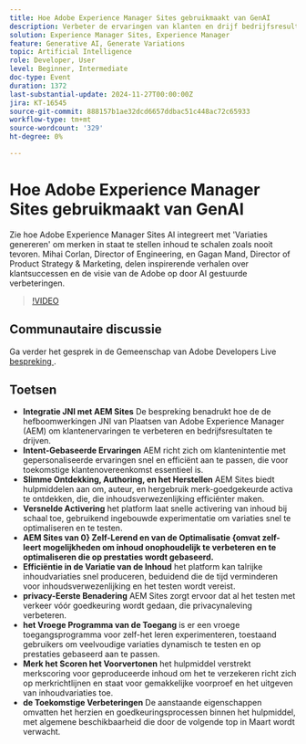 ```yaml
---
title: Hoe Adobe Experience Manager Sites gebruikmaakt van GenAI
description: Verbeter de ervaringen van klanten en drijf bedrijfsresultaten met Adobe Experience Manager (AEM) Plaatsen, leveraging JNI voor op intent-Gebaseerde ervaringen, slimme inhoudsontdekking, snelle activering, zelf-leert optimalisering, en privacy-eerste het testen, met aanstaande eigenschappen voor dynamische experimenten en merkscoring.
solution: Experience Manager Sites, Experience Manager
feature: Generative AI, Generate Variations
topic: Artificial Intelligence
role: Developer, User
level: Beginner, Intermediate
doc-type: Event
duration: 1372
last-substantial-update: 2024-11-27T00:00:00Z
jira: KT-16545
source-git-commit: 888157b1ae32dcd6657ddbac51c448ac72c65933
workflow-type: tm+mt
source-wordcount: '329'
ht-degree: 0%

---
```



# Hoe Adobe Experience Manager Sites gebruikmaakt van GenAI

Zie hoe Adobe Experience Manager Sites AI integreert met &#39;Variaties genereren&#39; om merken in staat te stellen inhoud te schalen zoals nooit tevoren. Mihai Corlan, Director of Engineering, en Gagan Mand, Director of Product Strategy &amp; Marketing, delen inspirerende verhalen over klantsuccessen en de visie van de Adobe op door AI gestuurde verbeteringen.

>[!VIDEO](https://video.tv.adobe.com/v/3439637/?learn=on&enablevpops)

## Communautaire discussie

Ga verder het gesprek in de Gemeenschap van Adobe Developers Live [ bespreking ](https://adobe.ly/40y5tUG).

## Toetsen

* **Integratie JNI met AEM Sites** De bespreking benadrukt hoe de de hefboomwerkingen JNI van Plaatsen van Adobe Experience Manager (AEM) om klantenervaringen te verbeteren en bedrijfsresultaten te drijven. &#x200B;
* **Intent-Gebaseerde Ervaringen** AEM richt zich om klantenintentie met gepersonaliseerde ervaringen snel en efficiënt aan te passen, die voor toekomstige klantenovereenkomst essentieel is.
* **Slimme Ontdekking, Authoring, en het Herstellen** AEM Sites biedt hulpmiddelen aan om, auteur, en hergebruik merk-goedgekeurde activa te ontdekken, die, die inhoudsverwezenlijking efficiënter maken.
* **Versnelde Activering** het platform laat snelle activering van inhoud bij schaal toe, gebruikend ingebouwde experimentatie om variaties snel te optimaliseren en te testen.
* **AEM Sites van 0} Zelf-Lerend en van de Optimalisatie {omvat zelf-leert mogelijkheden om inhoud onophoudelijk te verbeteren en te optimaliseren die op prestaties wordt gebaseerd.**
* **Efficiëntie in de Variatie van de Inhoud** het platform kan talrijke inhoudvariaties snel produceren, beduidend die de tijd verminderen voor inhoudsverwezenlijking en het testen wordt vereist. &#x200B;
* **privacy-Eerste Benadering** AEM Sites zorgt ervoor dat al het testen met verkeer vóór goedkeuring wordt gedaan, die privacynaleving verbeteren.
* **het Vroege Programma van de Toegang** is er een vroege toegangsprogramma voor zelf-het leren experimenteren, toestaand gebruikers om veelvoudige variaties dynamisch te testen en op prestaties gebaseerd aan te passen.
* **Merk het Scoren het Voorvertonen** het hulpmiddel verstrekt merkscoring voor geproduceerde inhoud om het te verzekeren richt zich op merkrichtlijnen en staat voor gemakkelijke voorproef en het uitgeven van inhoudvariaties toe.
* **de Toekomstige Verbeteringen** De aanstaande eigenschappen omvatten het herzien en goedkeuringsprocessen binnen het hulpmiddel, met algemene beschikbaarheid die door de volgende top in Maart wordt verwacht. &#x200B;

